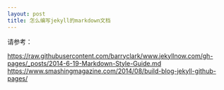 ```yaml
---
layout: post
title: 怎么编写jekyll的markdown文档
---
```


请参考：

<https://raw.githubusercontent.com/barryclark/www.jekyllnow.com/gh-pages/_posts/2014-6-19-Markdown-Style-Guide.md>
<https://www.smashingmagazine.com/2014/08/build-blog-jekyll-github-pages/>
